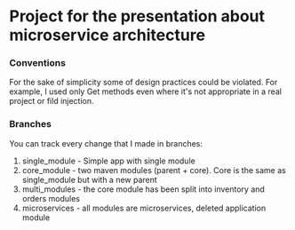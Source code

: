 # Project for the presentation about microservice architecture

### Conventions
For the sake of simplicity some of design practices could be violated. For example, I used only Get methods even where it's not appropriate in a real project or fild injection.

### Branches
You can track every change that I made in branches:
1. single_module - Simple app with single module
2. core_module - two maven modules (parent + core). Core is the same as single_module but with a new parent
3. multi_modules - the core module has been split into inventory and orders modules
4. microservices - all modules are microservices, deleted application module